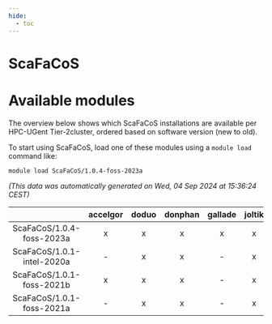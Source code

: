 ```yaml
---
hide:
  - toc
---
```


ScaFaCoS
========

# Available modules


The overview below shows which ScaFaCoS installations are available per HPC-UGent Tier-2cluster, ordered based on software version (new to old).

To start using ScaFaCoS, load one of these modules using a `module load` command like:

```shell
module load ScaFaCoS/1.0.4-foss-2023a
```

*(This data was automatically generated on Wed, 04 Sep 2024 at 15:36:24 CEST)*  

| |accelgor|doduo|donphan|gallade|joltik|shinx|skitty|
| :---: | :---: | :---: | :---: | :---: | :---: | :---: | :---: |
|ScaFaCoS/1.0.4-foss-2023a|x|x|x|x|x|x|x|
|ScaFaCoS/1.0.1-intel-2020a|-|x|x|-|x|-|x|
|ScaFaCoS/1.0.1-foss-2021b|x|x|x|-|x|-|x|
|ScaFaCoS/1.0.1-foss-2021a|-|x|x|-|x|-|x|
